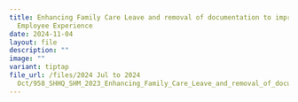 ```yaml
---
title: Enhancing Family Care Leave and removal of documentation to improve
  Employee Experience
date: 2024-11-04
layout: file
description: ""
image: ""
variant: tiptap
file_url: /files/2024 Jul to 2024
  Oct/958_SHHQ_SHM_2023_Enhancing_Family_Care_Leave_and_removal_of_documentation_to_improve_Employee_Experience.pdf
---
```


